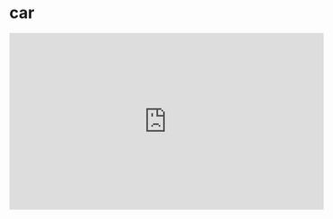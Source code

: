 # car

<div>
<iframe width="560" height="315" src="https://www.youtube.com/embed/Qo_OJltC35w?start=13" frameborder="0" allow="accelerometer; autoplay; encrypted-media; gyroscope; picture-in-picture" allowfullscreen></iframe>
</div>
